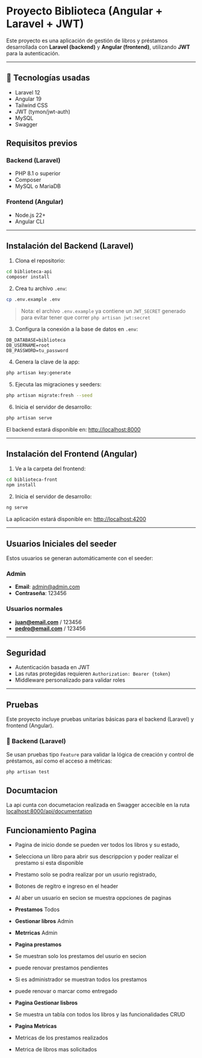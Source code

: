 # Proyecto Biblioteca (Angular + Laravel + JWT)

Este proyecto es una aplicación de gestión de libros y préstamos desarrollada con **Laravel (backend)** y **Angular (frontend)**, utilizando **JWT** para la autenticación.

---

## 🔧 Tecnologías usadas

* Laravel 12
* Angular 19
* Tailwind CSS
* JWT (tymon/jwt-auth)
* MySQL
* Swagger

## Requisitos previos

### Backend (Laravel)

* PHP 8.1 o superior
* Composer
* MySQL o MariaDB

### Frontend (Angular)

* Node.js 22+
* Angular CLI

---

## Instalación del Backend (Laravel)

1. Clona el repositorio:

```bash
cd biblioteca-api
composer install
```

2. Crea tu archivo `.env`:

```bash
cp .env.example .env
```

> Nota: el archivo `.env.example` ya contiene un `JWT_SECRET` generado para evitar tener que correr `php artisan jwt:secret`

3. Configura la conexión a la base de datos en `.env`:

```env
DB_DATABASE=biblioteca
DB_USERNAME=root
DB_PASSWORD=tu_password
```

4. Genera la clave de la app:

```bash
php artisan key:generate
```

5. Ejecuta las migraciones y seeders:

```bash
php artisan migrate:fresh --seed
```

6. Inicia el servidor de desarrollo:

```bash
php artisan serve
```

El backend estará disponible en: [http://localhost:8000](http://localhost:8000)

---

## Instalación del Frontend (Angular)

1. Ve a la carpeta del frontend:

```bash
cd biblioteca-front
npm install
```

2. Inicia el servidor de desarrollo:

```bash
ng serve
```

La aplicación estará disponible en: [http://localhost:4200](http://localhost:4200)

---

## Usuarios Iniciales del seeder

Estos usuarios se generan automáticamente con el seeder:

### Admin

* **Email**: [admin@admin.com](mailto:admin@admin.com)
* **Contraseña**: 123456

### Usuarios normales

* **[juan@email.com](mailto:juan@email.com)** / 123456
* **[pedro@email.com](mailto:pedro@email.com)** / 123456

---

## Seguridad

* Autenticación basada en JWT
* Las rutas protegidas requieren `Authorization: Bearer {token}`
* Middleware personalizado para validar roles

---

## Pruebas

Este proyecto incluye pruebas unitarias básicas para el backend (Laravel) y frontend (Angular).

### 📂 Backend (Laravel)

Se usan pruebas tipo `Feature` para validar la lógica de creación y control de préstamos, así como el acceso a métricas:

```bash
php artisan test
```

## Documtacion

La api cunta con documetacion realizada en Swagger accecible en la ruta [localhost:8000/api/documentation](localhost:8000/api/documentation)


## Funcionamiento Pagina

* Pagina de inicio donde se pueden ver todos los libros y su estado,
* Selecciona un libro para abrir sus descrippcion y poder realizar el prestamo si esta disponible
* Prestamo solo se podra realizar por un usurio registrado,
* Botones de regitro e ingreso en el header
* Al aber un usuario en secion se muestra oppciones de paginas 
* **Prestamos** Todos
* **Gestionar libros** Admin
* **Metrricas** Admin

*  **Pagina prestamos**
* Se muestran solo los prestamos del usurio en secion
* puede renovar prestamos pendientes
* Si es administrador se muestran todos los prestamos
* puede renovar o marcar como entregado

* **Pagina Gestionar lisbros**
* Se muestra un tabla con todos los libros y las funcionalidades CRUD


* **Pagina Metricas**
* Metricas de los prestamos realizados
* Metrica de libros mas solicitados







